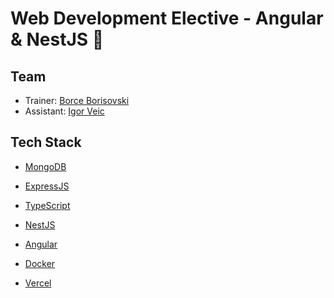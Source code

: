 # Web Development Elective - Angular & NestJS 🚀

## Team

- Trainer: [Borce Borisovski](mailto:borisovski.borce@gmail.com)
- Assistant: [Igor Veic](mailto:igorveic7@gmail.com)

## Tech Stack

- [MongoDB](https://www.mongodb.com/products/platform/atlas-database)

- [ExpressJS](https://expressjs.com/)

- [TypeScript](https://www.typescriptlang.org/)

- [NestJS](https://docs.nestjs.com/)

- [Angular](https://angular.dev/)

- [Docker](https://www.docker.com/)

- [Vercel](https://vercel.com/docs)
